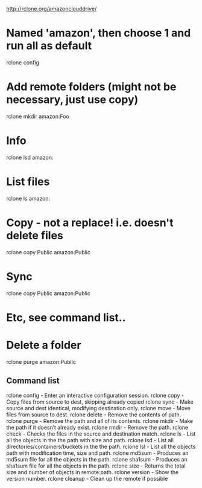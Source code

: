 http://rclone.org/amazonclouddrive/

# Named 'amazon', then choose 1 and run all as default
rclone config

# Add remote folders (might not be necessary, just use copy)
rclone mkdir amazon:Foo

# Info
rclone lsd amazon:

# List files
rclone ls amazon:

# Copy - not a replace! i.e. doesn't delete files
rclone copy Public amazon:Public

# Sync
rclone copy Public amazon:Public

# Etc, see command list..


# Delete a folder
rclone purge amazon:Public



## Command list
rclone config - Enter an interactive configuration session.
rclone copy - Copy files from source to dest, skipping already copied
rclone sync - Make source and dest identical, modifying destination only.
rclone move - Move files from source to dest.
rclone delete - Remove the contents of path.
rclone purge - Remove the path and all of its contents.
rclone mkdir - Make the path if it doesn’t already exist.
rclone rmdir - Remove the path.
rclone check - Checks the files in the source and destination match.
rclone ls - List all the objects in the the path with size and path.
rclone lsd - List all directories/containers/buckets in the the path.
rclone lsl - List all the objects path with modification time, size and path.
rclone md5sum - Produces an md5sum file for all the objects in the path.
rclone sha1sum - Produces an sha1sum file for all the objects in the path.
rclone size - Returns the total size and number of objects in remote:path.
rclone version - Show the version number.
rclone cleanup - Clean up the remote if possible
